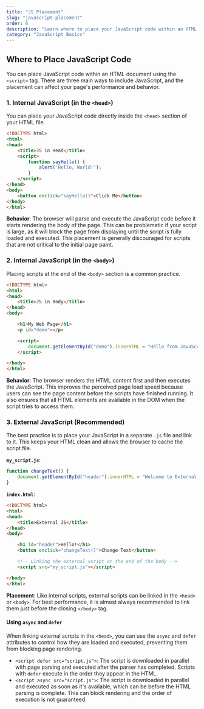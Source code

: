 ```yaml
---
title: "JS Placement"
slug: "javascript-placement"
order: 6
description: "Learn where to place your JavaScript code within an HTML document for optimal performance and behavior."
category: "JavaScript Basics"
---
```


## Where to Place JavaScript Code

You can place JavaScript code within an HTML document using the `<script>` tag. There are three main ways to include JavaScript, and the placement can affect your page's performance and behavior.

### 1. Internal JavaScript (in the `<head>`)

You can place your JavaScript code directly inside the `<head>` section of your HTML file.

```html
<!DOCTYPE html>
<html>
<head>
    <title>JS in Head</title>
    <script>
        function sayHello() {
            alert('Hello, World!');
        }
    </script>
</head>
<body>
    <button onclick="sayHello()">Click Me</button>
</body>
</html>
```
**Behavior**: The browser will parse and execute the JavaScript code before it starts rendering the body of the page. This can be problematic if your script is large, as it will block the page from displaying until the script is fully loaded and executed. This placement is generally discouraged for scripts that are not critical to the initial page paint.

### 2. Internal JavaScript (in the `<body>`)

Placing scripts at the end of the `<body>` section is a common practice.

```html
<!DOCTYPE html>
<html>
<head>
    <title>JS in Body</title>
</head>
<body>

    <h1>My Web Page</h1>
    <p id="demo"></p>

    <script>
        document.getElementById("demo").innerHTML = "Hello from JavaScript!";
    </script>

</body>
</html>
```
**Behavior**: The browser renders the HTML content first and then executes the JavaScript. This improves the perceived page load speed because users can see the page content before the scripts have finished running. It also ensures that all HTML elements are available in the DOM when the script tries to access them.

### 3. External JavaScript (Recommended)

The best practice is to place your JavaScript in a separate `.js` file and link to it. This keeps your HTML clean and allows the browser to cache the script file.

**`my_script.js`**:
```javascript
function changeText() {
    document.getElementById("header").innerHTML = "Welcome to External JS!";
}
```

**`index.html`**:
```html
<!DOCTYPE html>
<html>
<head>
    <title>External JS</title>
</head>
<body>

    <h1 id="header">Hello!</h1>
    <button onclick="changeText()">Change Text</button>

    <!-- Linking the external script at the end of the body -->
    <script src="my_script.js"></script>

</body>
</html>
```
**Placement**: Like internal scripts, external scripts can be linked in the `<head>` or `<body>`. For best performance, it is almost always recommended to link them just before the closing `</body>` tag.

#### Using `async` and `defer`
When linking external scripts in the `<head>`, you can use the `async` and `defer` attributes to control how they are loaded and executed, preventing them from blocking page rendering.
-   `<script defer src="script.js">`: The script is downloaded in parallel with page parsing and executed after the parser has completed. Scripts with `defer` execute in the order they appear in the HTML.
-   `<script async src="script.js">`: The script is downloaded in parallel and executed as soon as it's available, which can be before the HTML parsing is complete. This can block rendering and the order of execution is not guaranteed.
